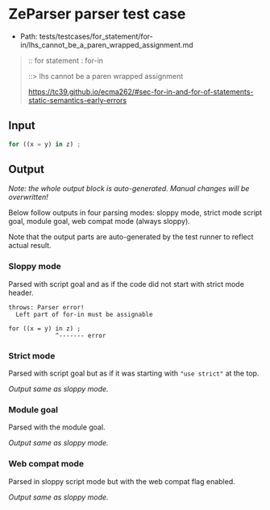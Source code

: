 # ZeParser parser test case

- Path: tests/testcases/for_statement/for-in/lhs_cannot_be_a_paren_wrapped_assignment.md

> :: for statement : for-in
>
> ::> lhs cannot be a paren wrapped assignment
>
> https://tc39.github.io/ecma262/#sec-for-in-and-for-of-statements-static-semantics-early-errors

## Input

`````js
for ((x = y) in z) ;
`````

## Output

_Note: the whole output block is auto-generated. Manual changes will be overwritten!_

Below follow outputs in four parsing modes: sloppy mode, strict mode script goal, module goal, web compat mode (always sloppy).

Note that the output parts are auto-generated by the test runner to reflect actual result.

### Sloppy mode

Parsed with script goal and as if the code did not start with strict mode header.

`````
throws: Parser error!
  Left part of for-in must be assignable

for ((x = y) in z) ;
             ^------- error
`````

### Strict mode

Parsed with script goal but as if it was starting with `"use strict"` at the top.

_Output same as sloppy mode._

### Module goal

Parsed with the module goal.

_Output same as sloppy mode._

### Web compat mode

Parsed in sloppy script mode but with the web compat flag enabled.

_Output same as sloppy mode._
